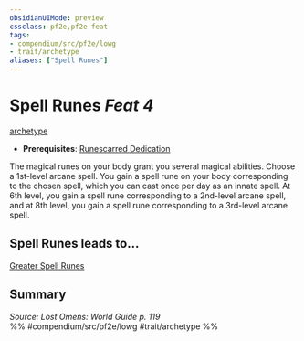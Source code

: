 ```yaml
---
obsidianUIMode: preview
cssclass: pf2e,pf2e-feat
tags:
- compendium/src/pf2e/lowg
- trait/archetype
aliases: ["Spell Runes"]
---
```

# Spell Runes  *Feat 4*  
[archetype](../../rules/traits/archetype.md)  

- **Prerequisites**: [Runescarred Dedication](runescarred-dedication-lowg.md)

The magical runes on your body grant you several magical abilities. Choose a 1st-level arcane spell. You gain a spell rune on your body corresponding to the chosen spell, which you can cast once per day as an innate spell. At 6th level, you gain a spell rune corresponding to a 2nd-level arcane spell, and at 8th level, you gain a spell rune corresponding to a 3rd-level arcane spell.

## Spell Runes leads to...

[Greater Spell Runes](greater-spell-runes-lowg.md)

## Summary

*Source: Lost Omens: World Guide p. 119*  
%% #compendium/src/pf2e/lowg #trait/archetype %%
